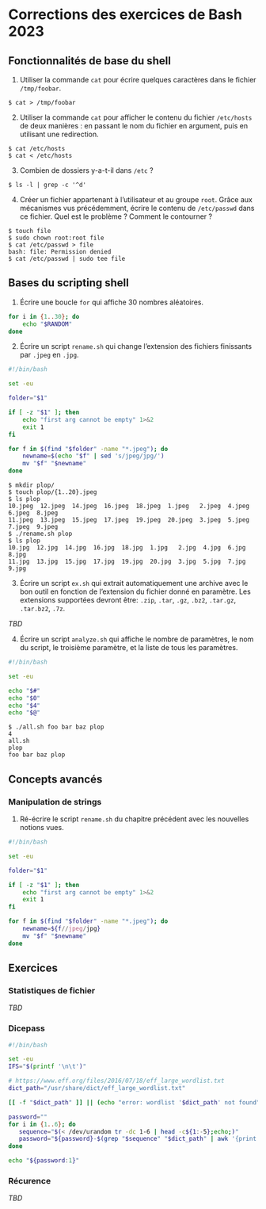 # Corrections des exercices de Bash 2023

## Fonctionnalités de base du shell

1. Utiliser la commande `cat` pour écrire quelques caractères dans le fichier `/tmp/foobar`.

```
$ cat > /tmp/foobar
```

2. Utiliser la commande `cat` pour afficher le contenu du fichier `/etc/hosts` de deux manières : en
passant le nom du fichier en argument, puis en utilisant une redirection.

```
$ cat /etc/hosts
$ cat < /etc/hosts
```

3. Combien de dossiers y-a-t-il dans `/etc` ?

```
$ ls -l | grep -c '^d'
```

4. Créer un fichier appartenant à l’utilisateur et au groupe `root`. Grâce aux mécanismes vus précédemment, écrire le contenu de `/etc/passwd` dans ce fichier. Quel est le problème ? Comment le contourner ?

```
$ touch file
$ sudo chown root:root file
$ cat /etc/passwd > file
bash: file: Permission denied
$ cat /etc/passwd | sudo tee file
```

## Bases du scripting shell

1. Écrire une boucle `for` qui affiche 30 nombres aléatoires.

```bash
for i in {1..30}; do
    echo "$RANDOM"
done
```

2. Écrire un script `rename.sh` qui change l’extension des fichiers finissants par `.jpeg` en `.jpg`.

```bash
#!/bin/bash

set -eu

folder="$1"

if [ -z "$1" ]; then
    echo "first arg cannot be empty" 1>&2
    exit 1
fi

for f in $(find "$folder" -name "*.jpeg"); do
    newname=$(echo "$f" | sed 's/jpeg/jpg/')
    mv "$f" "$newname"
done
```

```
$ mkdir plop/
$ touch plop/{1..20}.jpeg                                                                    
$ ls plop
10.jpeg  12.jpeg  14.jpeg  16.jpeg  18.jpeg  1.jpeg   2.jpeg  4.jpeg  6.jpeg  8.jpeg
11.jpeg  13.jpeg  15.jpeg  17.jpeg  19.jpeg  20.jpeg  3.jpeg  5.jpeg  7.jpeg  9.jpeg
$ ./rename.sh plop
$ ls plop
10.jpg  12.jpg  14.jpg  16.jpg  18.jpg  1.jpg   2.jpg  4.jpg  6.jpg  8.jpg
11.jpg  13.jpg  15.jpg  17.jpg  19.jpg  20.jpg  3.jpg  5.jpg  7.jpg  9.jpg
```


3. Écrire un script `ex.sh` qui extrait automatiquement une archive avec le bon outil en fonction de
l’extension du fichier donné en paramètre. Les extensions supportées devront être: `.zip`, `.tar`,
`.gz`, `.bz2`, `.tar.gz`, `.tar.bz2`, `.7z`.

*TBD*

4. Écrire un script `analyze.sh` qui affiche le nombre de paramètres, le nom du script, le troisième
paramètre, et la liste de tous les paramètres.

```bash
#!/bin/bash

set -eu

echo "$#"
echo "$0"
echo "$4"
echo "$@"
```

```
$ ./all.sh foo bar baz plop
4
all.sh
plop
foo bar baz plop
```

## Concepts avancés

### Manipulation de strings

1. Ré-écrire le script `rename.sh` du chapitre précédent avec les nouvelles notions vues.

```bash
#!/bin/bash

set -eu

folder="$1"

if [ -z "$1" ]; then
    echo "first arg cannot be empty" 1>&2
    exit 1
fi

for f in $(find "$folder" -name "*.jpeg"); do
    newname=${f//jpeg/jpg}
    mv "$f" "$newname"
done
```

## Exercices

### Statistiques de fichier

*TBD*

### Dicepass

```bash
#!/bin/bash

set -eu
IFS="$(printf '\n\t')"

# https://www.eff.org/files/2016/07/18/eff_large_wordlist.txt
dict_path="/usr/share/dict/eff_large_wordlist.txt"

[[ -f "$dict_path" ]] || (echo "error: wordlist '$dict_path' not found" >&2; exit 1)

password=""
for i in {1..6}; do
   sequence="$(< /dev/urandom tr -dc 1-6 | head -c${1:-5};echo;)"
   password="${password}-$(grep "$sequence" "$dict_path" | awk '{print $2}')"
done

echo "${password:1}"
```

### Récurence

*TBD*
